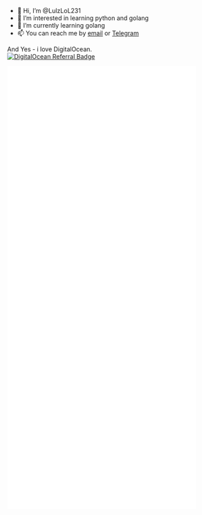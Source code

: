 - 👋 Hi, I’m @LulzLoL231
- 👀 I’m interested in learning python and golang
- 🌱 I’m currently learning golang
- 📫 You can reach me by [email](mailto:max@mosin.dev) or [Telegram](https://t.me/LulzLoL231)

And Yes - i love DigitalOcean.  
[![DigitalOcean Referral Badge](https://web-platforms.sfo2.cdn.digitaloceanspaces.com/WWW/Badge%201.svg)](https://www.digitalocean.com/?refcode=2223290eee36&utm_campaign=Referral_Invite&utm_medium=Referral_Program&utm_source=badge)

![Metrics](/github-metrics.svg)
